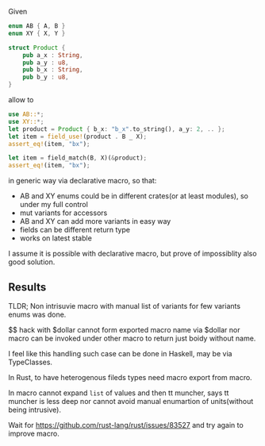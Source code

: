 
Given

```rust
enum AB { A, B }
enum XY { X, Y }

struct Product {
    pub a_x : String,
    pub a_y : u8,
    pub b_x : String,
    pub b_y : u8,
}
```

allow to

```rust
use AB::*;
use XY::*;
let product = Product { b_x: "b_x".to_string(), a_y: 2, .. }; 
let item = field_use!(product . B _ X);
assert_eq!(item, "bx");

let item = field_match(B, X)(&product);
assert_eq!(item, "bx");
```

in generic way via declarative macro, so that:
- AB and XY enums could be in different crates(or at least modules), so under my full control
- mut variants for accessors
- AB and XY can add more variants in easy way
- fields can be different return type
- works on latest stable

I assume it is possible with declarative macro, but prove of impossiblity also good solution.

## Results

TLDR; Non intrisuvie macro with manual list of variants for few variants enums was done. 

$$ hack with $dollar cannot form exported macro name via $dollar nor macro can be invoked under other macro to return just boidy without name.

I feel like this handling such case can be done in Haskell, may be via TypeClasses.

In Rust, to have heterogenous fileds types need macro export from macro.

In macro cannot expand `list` of values and then tt muncher, says tt muncher is less deep
nor cannot avoid manual enumartion of units(without being intrusive).

Wait for https://github.com/rust-lang/rust/issues/83527 and try again to improve macro. 